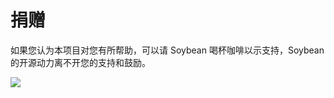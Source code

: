 # 捐赠

如果您认为本项目对您有所帮助，可以请 Soybean 喝杯咖啡以示支持，Soybean 的开源动力离不开您的支持和鼓励。

![](https://soybeanjs-1300612522.cos.ap-guangzhou.myqcloud.com/uPic/donation.png)
